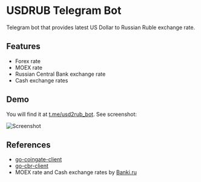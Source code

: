 # USDRUB Telegram Bot

Telegram bot that provides latest US Dollar to Russian Ruble exchange rate. 

## Features

* Forex rate
* MOEX rate
* Russian Central Bank exchange rate
* Cash exchange rates

## Demo
You will find it at [t.me/usd2rub_bot](https://t.me/usd2rub_bot). See screenshot:

![Screenshot](../assets/demo.png?raw=true)

## References

* [go-coingate-client](https://github.com/ivanglie/go-coingate-client)
* [go-cbr-client](https://github.com/ivanglie/go-cbr-client)
* MOEX rate and Cash exchange rates by [Banki.ru](https://banki.ru)